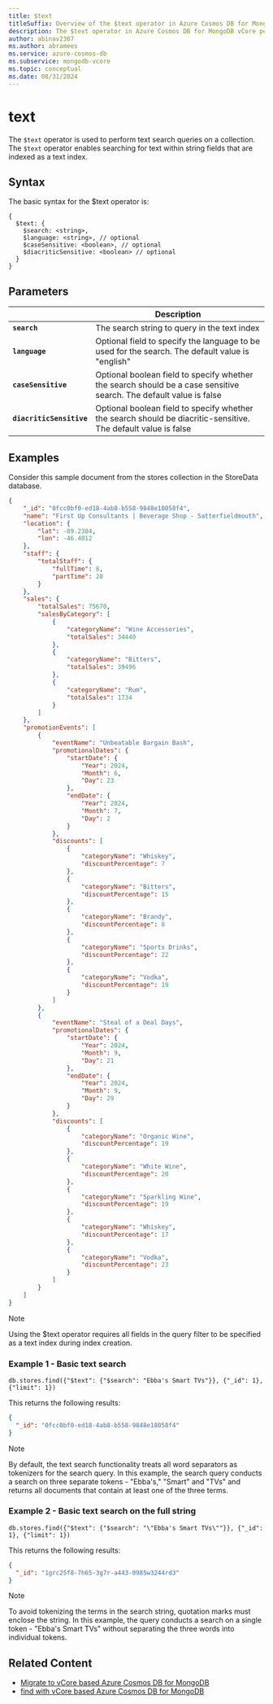 ```yaml
---
title: $text
titleSuffix: Overview of the $text operator in Azure Cosmos DB for MongoDB vCore
description: The $text operator in Azure Cosmos DB for MongoDB vCore performs a text search query
author: abinav2307
ms.author: abramees
ms.service: azure-cosmos-db
ms.subservice: mongodb-vcore
ms.topic: conceptual
ms.date: 08/31/2024
---
```


# text 

The `$text` operator is used to perform text search queries on a collection. The `$text` operator enables searching for text within string fields that are indexed as a text index.

## Syntax

The basic syntax for the $text operator is:

```mongodb
{
  $text: {
    $search: <string>,
    $language: <string>, // optional
    $caseSensitive: <boolean>, // optional
    $diacriticSensitive: <boolean> // optional
  }
}
```

## Parameters

| | Description |
| --- | --- |
| **`search`** | The search string to query in the text index|
| **`language`** | Optional field to specify the language to be used for the search. The default value is "english"|
| **`caseSensitive`** | Optional boolean field to specify whether the search should be a case sensitive search. The default value is false|
| **`diacriticSensitive`** | Optional boolean field to specify whether the search should be diacritic-sensitive. The default value is false|

## Examples

Consider this sample document from the stores collection in the StoreData database.

```json
{
    "_id": "0fcc0bf0-ed18-4ab8-b558-9848e18058f4",
    "name": "First Up Consultants | Beverage Shop - Satterfieldmouth",
    "location": {
        "lat": -89.2384,
        "lon": -46.4012
    },
    "staff": {
        "totalStaff": {
            "fullTime": 8,
            "partTime": 20
        }
    },
    "sales": {
        "totalSales": 75670,
        "salesByCategory": [
            {
                "categoryName": "Wine Accessories",
                "totalSales": 34440
            },
            {
                "categoryName": "Bitters",
                "totalSales": 39496
            },
            {
                "categoryName": "Rum",
                "totalSales": 1734
            }
        ]
    },
    "promotionEvents": [
        {
            "eventName": "Unbeatable Bargain Bash",
            "promotionalDates": {
                "startDate": {
                    "Year": 2024,
                    "Month": 6,
                    "Day": 23
                },
                "endDate": {
                    "Year": 2024,
                    "Month": 7,
                    "Day": 2
                }
            },
            "discounts": [
                {
                    "categoryName": "Whiskey",
                    "discountPercentage": 7
                },
                {
                    "categoryName": "Bitters",
                    "discountPercentage": 15
                },
                {
                    "categoryName": "Brandy",
                    "discountPercentage": 8
                },
                {
                    "categoryName": "Sports Drinks",
                    "discountPercentage": 22
                },
                {
                    "categoryName": "Vodka",
                    "discountPercentage": 19
                }
            ]
        },
        {
            "eventName": "Steal of a Deal Days",
            "promotionalDates": {
                "startDate": {
                    "Year": 2024,
                    "Month": 9,
                    "Day": 21
                },
                "endDate": {
                    "Year": 2024,
                    "Month": 9,
                    "Day": 29
                }
            },
            "discounts": [
                {
                    "categoryName": "Organic Wine",
                    "discountPercentage": 19
                },
                {
                    "categoryName": "White Wine",
                    "discountPercentage": 20
                },
                {
                    "categoryName": "Sparkling Wine",
                    "discountPercentage": 19
                },
                {
                    "categoryName": "Whiskey",
                    "discountPercentage": 17
                },
                {
                    "categoryName": "Vodka",
                    "discountPercentage": 23
                }
            ]
        }
    ]
}
```

> [!NOTE]
> Using the $text operator requires all fields in the query filter to be specified as a text index during index creation.

### Example 1 - Basic text search

```mongodb
db.stores.find({"$text": {"$search": "Ebba's Smart TVs"}}, {"_id": 1}, {"limit": 1})
```

This returns the following results:
```json
{
  "_id": "0fcc0bf0-ed18-4ab8-b558-9848e18058f4"
}
```

> [!NOTE]
> By default, the text search functionality treats all word separators as tokenizers for the search query. In this example, the search query conducts a search on three separate tokens - "Ebba's," "Smart" and "TVs" and returns all documents that contain at least one of the three terms.

### Example 2 - Basic text search on the full string

```mongodb
db.stores.find({"$text": {"$search": "\"Ebba's Smart TVs\""}}, {"_id": 1}, {"limit": 1})
```

This returns the following results:
```json
{
  "_id": "1grc25f8-7h65-3g7r-a443-0985w3244rd3"
}
```

> [!NOTE]
> To avoid tokenizing the terms in the search string, quotation marks must enclose the string. In this example, the query conducts a search on a single token - "Ebba's Smart TVs" without separating the three words into individual tokens.

## Related Content

- [Migrate to vCore based Azure Cosmos DB for MongoDB](https://aka.ms/migrate-to-azure-cosmosdb-for-mongodb-vcore)
- [find with vCore based Azure Cosmos DB for MongoDB](find.md)
